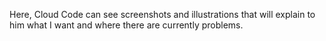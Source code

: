Here, Cloud Code can see screenshots and illustrations that will explain to him what I want and where there are currently problems.
